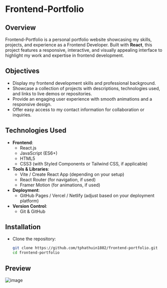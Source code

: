 # Frontend-Portfolio

## Overview

Frontend-Portfolio is a personal portfolio website showcasing my skills, projects, and experience as a Frontend Developer. Built with **React**, this project features a responsive, interactive, and visually appealing interface to highlight my work and expertise in frontend development.

## Objectives

- Display my frontend development skills and professional background.
- Showcase a collection of projects with descriptions, technologies used, and links to live demos or repositories.
- Provide an engaging user experience with smooth animations and a responsive design.
- Offer easy access to my contact information for collaboration or inquiries.

## Technologies Used

- **Frontend**:
  - React.js
  - JavaScript (ES6+)
  - HTML5
  - CSS3 (with Styled Components or Tailwind CSS, if applicable)
- **Tools & Libraries**:
  - Vite / Create React App (depending on your setup)
  - React Router (for navigation, if used)
  - Framer Motion (for animations, if used)
- **Deployment**:
  - GitHub Pages / Vercel / Netlify (adjust based on your deployment platform)
- **Version Control**:
  - Git & GitHub

## Installation

- Clone the repository:
  ```bash
  git clone https://github.com/tphathuin1802/frontend-portfolio.git
  cd frontend-portfolio


## Preview
![image](https://github.com/user-attachments/assets/61dd97fa-6909-4c5f-a6bb-c1a0338c89b4)
